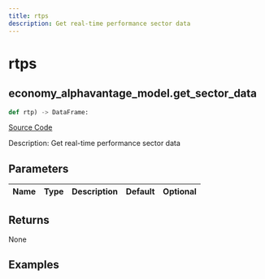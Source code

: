 ```yaml
---
title: rtps
description: Get real-time performance sector data
---
```

# rtps

## economy_alphavantage_model.get_sector_data

```python
def rtp) -> DataFrame:
```
[Source Code](https://github.com/OpenBB-finance/OpenBBTerminal/tree/main/openbb_terminal/economy/alphavantage_model.py#L18)

Description: Get real-time performance sector data

## Parameters

| Name | Type | Description | Default | Optional |
| ---- | ---- | ----------- | ------- | -------- |

## Returns

None

## Examples

